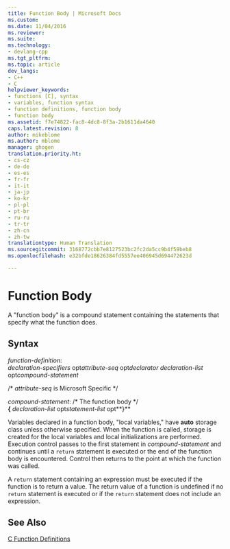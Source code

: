 ```yaml
---
title: Function Body | Microsoft Docs
ms.custom: 
ms.date: 11/04/2016
ms.reviewer: 
ms.suite: 
ms.technology:
- devlang-cpp
ms.tgt_pltfrm: 
ms.topic: article
dev_langs:
- C++
- C
helpviewer_keywords:
- functions [C], syntax
- variables, function syntax
- function definitions, function body
- function body
ms.assetid: f7e74822-fac8-4dc8-8f3a-2b1611da4640
caps.latest.revision: 8
author: mikeblome
ms.author: mblome
manager: ghogen
translation.priority.ht:
- cs-cz
- de-de
- es-es
- fr-fr
- it-it
- ja-jp
- ko-kr
- pl-pl
- pt-br
- ru-ru
- tr-tr
- zh-cn
- zh-tw
translationtype: Human Translation
ms.sourcegitcommit: 3168772cbb7e8127523bc2fc2da5cc9b4f59beb8
ms.openlocfilehash: e32bfde18626384fd5557ee406945d694472623d

---
```

# Function Body
A "function body" is a compound statement containing the statements that specify what the function does.  
  
## Syntax  
 *function-definition*:  
 *declaration-specifiers* opt*attribute-seq* opt*declarator declaration-list* opt*compound-statement*  
  
 /\* *attribute-seq* is Microsoft Specific */  
  
 *compound-statement*: /\* The function body \*/  
 **{**  *declaration-list* opt*statement-list* opt**}**  
  
 Variables declared in a function body, "local variables," have **auto** storage class unless otherwise specified. When the function is called, storage is created for the local variables and local initializations are performed. Execution control passes to the first statement in *compound-statement* and continues until a `return` statement is executed or the end of the function body is encountered. Control then returns to the point at which the function was called.  
  
 A `return` statement containing an expression must be executed if the function is to return a value. The return value of a function is undefined if no `return` statement is executed or if the `return` statement does not include an expression.  
  
## See Also  
 [C Function Definitions](../c-language/c-function-definitions.md)


<!--HONumber=Jan17_HO2-->


